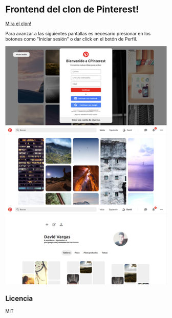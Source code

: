 # Frontend del clon de Pinterest!

[Mira el clon!](https://thedavos.github.io/FrontendPinterestClon/index.html)

Para avanzar a las siguientes pantallas es necesario presionar en los botones
como "Iniciar sesión" o dar click en el botón de Perfil.

<img src="./screenshots/login.png">
<img src="./screenshots/home.png">
<img src="./screenshots/profile.png">

## Licencia

MIT
